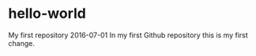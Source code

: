 # hello-world
My first repository 2016-07-01
In my first Github repository this is my first change.
